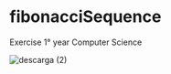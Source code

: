 # fibonacciSequence
Exercise 1° year Computer Science

![descarga (2)](https://user-images.githubusercontent.com/88285461/200100668-b2ae509e-49ed-46cf-a124-6f6ddb359eba.jpg)
